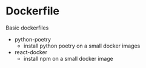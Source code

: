 # Dockerfile

Basic dockerfiles

* python-poetry
	- install python poetry on a small docker images
* react-docker
	- install npm on a small docker image
